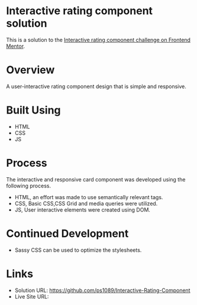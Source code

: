# Interactive rating component solution

This is a solution to the [Interactive rating component challenge on Frontend Mentor](https://www.frontendmentor.io/challenges/interactive-rating-component-koxpeBUmI).

# Overview

A user-interactive rating component design that is simple and responsive.

# Built Using

- HTML
- CSS
- JS

# Process

The interactive and responsive card component was developed using the following process.
-  HTML, an effort was made to use semantically relevant tags.
-  CSS, Basic CSS,CSS Grid and media queries were utilized.
-  JS, User interactive elements were created using DOM.

# Continued Development

- Sassy CSS can be used to optimize the stylesheets.


# Links

- Solution URL: https://github.com/ps1089/Interactive-Rating-Component
- Live Site URL: 